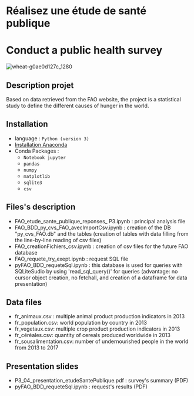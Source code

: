 

# Réalisez une étude de santé publique 
# Conduct a public health survey
![wheat-g0ae0d127c_1280](https://user-images.githubusercontent.com/47240631/152846262-a8eb5986-cd91-4f56-bad1-cc0f32b83d89.jpg)

## Description projet
Based on data retrieved from the FAO website, the project is a statistical study to define the different causes of hunger in the world.

## Installation
- language : `Python (version 3)`
- [Installation Anaconda](https://www.anaconda.com/products/individual)
- Conda Packages :   
  - `Notebook jupyter`
  - `pandas`
  - `numpy`
  - `matplotlib`
  - `sqlite3`
  - `csv`  

## Files's description
- FAO_etude_sante_publique_reponses_ P3.ipynb : principal analysis file
- FAO_BDD_py_cvs_FAO_avecImportCsv.ipynb : creation of the DB "py_cvs_FAO.db" and the tables (creation of tables with data filling from the line-by-line reading of csv files) 
- FAO_creationFichiers_csv.ipynb : creation of csv files for the future FAO database
- FAO_requete_try_exept.ipynb : request SQL file
- pyFAO_BDD_requeteSql.ipynb : this database is used for queries with SQLiteSudio by using 'read_sql_query()' for queries (advantage: no cursor object creation, no fetchall, and     creation of a dataframe for data presentation)

## Data files
- fr_animaux.csv : multiple animal product production indicators in 2013
- fr_population.csv: world population by country in 2013
- fr_vegetaux.csv: multiple crop product production indicators in 2013
- fr_céréales.csv: quantity of cereals produced worldwide in 2013 
- fr_sousalimentation.csv: number of undernourished people in the world from 2013 to 2017

## Presentation slides
- P3_04_presentation_etudeSantePublique.pdf : survey's summary (PDF)
- pyFAO_BDD_requeteSql.ipynb : request's results (PDF)

